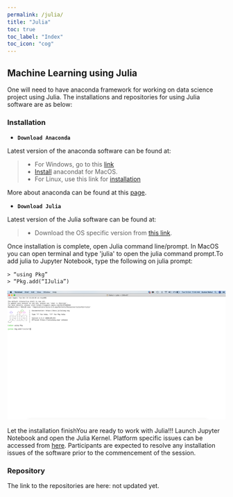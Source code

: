```yaml
---
permalink: /julia/
title: "Julia"
toc: true
toc_label: "Index"
toc_icon: "cog"
---
```


## Machine Learning using Julia
One will need to have anaconda framework  for working on data science project using Julia. The installations and repositories for using Julia software are as below:

### Installation
* **`Download Anaconda`**

Latest version of the anaconda software can be found at: 

> * For Windows, go to this [link](https://docs.anaconda.com/anaconda/install/windows.html) 
> * [Install](https://docs.anaconda.com/anaconda/install/mac-os ) anacondat for MacOS.
> * For Linux, use this link for [installation](https://docs.anaconda.com/anaconda/install/linux) 

More about anaconda can be found at this [page](https://docs.anaconda.com). 

* **`Download Julia`**

Latest version of the Julia software can be found at:

> * Download the OS specific version from [this link](https://julialang.org/downloads/). 

Once installation is complete, open Julia command line/prompt. In  MacOS you can open terminal and type 'julia' to open the julia command prompt.To add julia to Jupyter Notebook, type the following on julia prompt:

    > “using Pkg” 
    > “Pkg.add(“IJulia”)

![image](/assets/images/Julia_Add.png)

Let the installation finishYou are ready to work with Julia!!! Launch Jupyter Notebook and open the Julia Kernel. Platform specific issues can be accessed from [here](https://julialang.org/downloads/platform/). Participants are expected to resolve any installation issues of the software prior to the commencement of the session.

### Repository
The link to the repositories are here: not updated yet.

